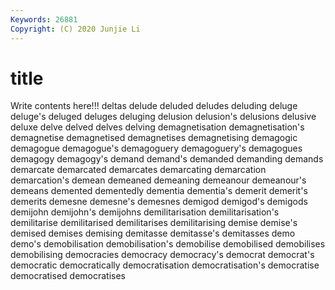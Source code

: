 ```yaml
---
Keywords: 26881
Copyright: (C) 2020 Junjie Li
---
```


# title

Write contents here!!!
deltas 
delude 
deluded 
deludes 
deluding 
deluge 
deluge's
deluged 
deluges 
deluging 
delusion 
delusion's 
delusions 
delusive 
deluxe 
delve 
delved
delves 
delving 
demagnetisation 
demagnetisation's 
demagnetise 
demagnetised 
demagnetises 
demagnetising 
demagogic 
demagogue
demagogue's 
demagoguery 
demagoguery's 
demagogues 
demagogy 
demagogy's 
demand 
demand's 
demanded 
demanding
demands 
demarcate 
demarcated 
demarcates 
demarcating 
demarcation 
demarcation's 
demean 
demeaned 
demeaning
demeanour 
demeanour's 
demeans 
demented 
dementedly 
dementia 
dementia's 
demerit 
demerit's 
demerits
demesne 
demesne's 
demesnes 
demigod 
demigod's 
demigods 
demijohn 
demijohn's 
demijohns 
demilitarisation
demilitarisation's 
demilitarise 
demilitarised 
demilitarises 
demilitarising 
demise 
demise's 
demised 
demises 
demising
demitasse 
demitasse's 
demitasses 
demo 
demo's 
demobilisation 
demobilisation's 
demobilise 
demobilised 
demobilises
demobilising 
democracies 
democracy 
democracy's 
democrat 
democrat's 
democratic 
democratically 
democratisation 
democratisation's
democratise 
democratised 
democratises 
